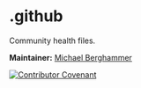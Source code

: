 # .github

Community health files.

**Maintainer:** [Michael Berghammer](mailto:info@mbelab.de)

[![Contributor Covenant](https://img.shields.io/badge/Contributor%20Covenant-2.1-4baaaa.svg)](code_of_conduct.md)

